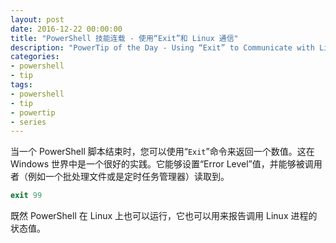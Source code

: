 ```yaml
---
layout: post
date: 2016-12-22 00:00:00
title: "PowerShell 技能连载 - 使用“Exit”和 Linux 通信"
description: "PowerTip of the Day - Using “Exit” to Communicate with Linux"
categories:
- powershell
- tip
tags:
- powershell
- tip
- powertip
- series
---
```

当一个 PowerShell 脚本结束时，您可以使用“`Exit`”命令来返回一个数值。这在 Windows 世界中是一个很好的实践。它能够设置“Error Level”值，并能够被调用者（例如一个批处理文件或是定时任务管理器）读取到。

```powershell
exit 99    
```
既然 PowerShell 在 Linux 上也可以运行，它也可以用来报告调用 Linux 进程的状态值。

<!--本文国际来源：[Using “Exit” to Communicate with Linux](http://community.idera.com/powershell/powertips/b/tips/posts/using-exit-to-communicate-with-linux)-->
